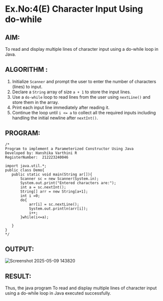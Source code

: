 # Ex.No:4(E)  Character Input Using do-while
## AIM:
To read and display multiple lines of character input using a do-while loop in Java.
## ALGORITHM :

1. Initialize `Scanner` and prompt the user to enter the number of characters (lines) to input.
2. Declare a `String` array of size `a + 1` to store the input lines.
3. Use a `do-while` loop to read lines from the user using `nextLine()` and store them in the array.
4. Print each input line immediately after reading it.
5. Continue the loop until `i <= a` to collect all the required inputs including handling the initial newline after `nextInt()`.

## PROGRAM:
 ```
/*
Program to implement a Parameterized Constructor Using Java
Developed by: Hanshika Varthini R
RegisterNumber:  212223240046

import java.util.*;
public class Demo{
    public static void main(String ar[]){
        Scanner sc = new Scanner(System.in);
        System.out.print("Entered characters are:");
        int a = sc.nextInt();
        String[] arr = new String[a+1];
        int i =0;
        do{
            arr[i] = sc.nextLine();
            System.out.println(arr[i]);
            i++;
        }while(i<=a);
      
    }
}
*/
```

## OUTPUT:

![Screenshot 2025-05-09 143820](https://github.com/user-attachments/assets/3d42992b-116c-41c3-902f-36c49ee6b28b)


## RESULT:
Thus, the  java program To read and display multiple lines of character input using a do-while loop in Java executed successfully.

 



